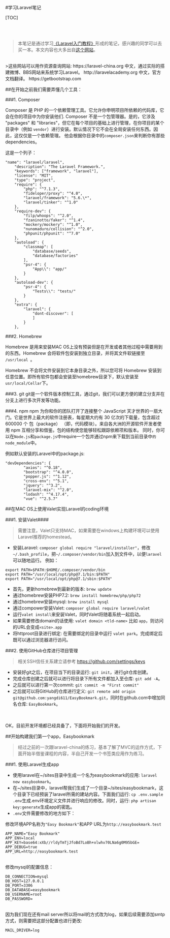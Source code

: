 #学习Laravel笔记


[TOC]



<br><br>
>本笔记是通过学习[《Laravel入门教程》](https://laravel-china.org/courses/laravel-essential-training-5.5/543/about-the-book)形成的笔记，感兴趣的同学可以去买一本。本文内容也大多出自[这个网站](https://laravel-china.org)。

<br>
>这些网站可以用作资源查询网站:
https://laravel-china.org   中文，通过实际的搭建微博、BBS网站来系统学习Laravel。
http://laravelacademy.org   中文，官方文档翻译。
https://getbootstrap.com

##在开始之前我们需要弄懂几个工具：

###1. Composer

Composer 是 PHP 的一个依赖管理工具。它允许你申明项目所依赖的代码库，它会在你的项目中为你安装他们.
    Composer 不是一个包管理器。是的，它涉及 "packages" 和 "libraries"，但它在每个项目的基础上进行管理，在你项目的某个目录中（例如 `vendor`）进行安装。默认情况下它不会在全局安装任何东西。因此，这仅仅是一个依赖管理。
    他会根据你目录中的`composer.json`来判断你有那些dependencies。

这是一个列子：

    "name": "laravel/laravel",
        "description": "The Laravel Framework.",
        "keywords": ["framework", "laravel"],
        "license": "MIT",
        "type": "project",
        "require": {
            "php": "^7.1.3",
            "fideloper/proxy": "^4.0",
            "laravel/framework": "5.6.\*",
            "laravel/tinker": "^1.0"
        },
        "require-dev": {
            "filp/whoops": "^2.0",
            "fzaninotto/faker": "^1.4",
            "mockery/mockery": "^1.0",
            "nunomaduro/collision": "^2.0",
            "phpunit/phpunit": "^7.0"
        },
        "autoload": {
            "classmap": [
                "database/seeds",
                "database/factories"
            ],
            "psr-4": {
                "App\\": "app/"
            }
        },
        "autoload-dev": {
            "psr-4": {
                "Tests\\": "tests/"
            }
        },
        "extra": {
            "laravel": {
                "dont-discover": [
                ]
            }
        },

###2. Homebrew

Homebrew 是用来安装MAC OS上没有预装但是在开发或者其他过程中需要用到的东西。Homebrew 会将软件包安装到独立目录，并将其文件软链接至 `/usr/local `。

Homebrew 不会将文件安装到它本身目录之外，所以您可将 Homebrew 安装到任意位置。即所有软件包都会安装至homebrew目录下，默认安装至`usr/local/Cellar`下。

###3. git
git是一个软件版本控制工具，通过git，我们可以更方便的建立分支并在分支上进行多次开发等功能。

###4. npm
npm 为你和你的团队打开了连接整个 JavaScript 天才世界的一扇大门。它是世界上最大的软件注册表，每星期大约有 30 亿次的下载量，包含超过 600000 个 包（package） （即，代码模块）。来自各大洲的开源软件开发者使用 npm 互相分享和借鉴。包的结构使您能够轻松跟踪依赖项和版本。
同时，你可以在`Node.js`和`package.js`中require一个包并通过npm来下载到当前目录中`的node_module`中。

例如默认安装的Laravel中的package.js:

```
"devDependencies": {
        "axios": "^0.18",
        "bootstrap": "^4.0.0",
        "popper.js": "^1.12",
        "cross-env": "^5.1",
        "jquery": "^3.2",
        "laravel-mix": "^2.0",
        "lodash": "^4.17.4",
        "vue": "^2.5.7"
```


##在MAC OS上使用Valet实现Laravel的coding环境

###1. 安装Valet####
>需要注意，Valet只支持MAC，如果需要在windows上构建环境可以使用Laravel推荐的homestead。

* 安装Laravel: `composer global require "laravel/installer"`，修改`~/.bash_profile`，把`~/.composer/vendor/bin`加入到文件中，以便`laravel`可以随地运行。
例如：

```
export PATH=$PATH:$HOME/.composer/vendor/bin
export PATH="/usr/local/opt/php@7.1/bin:$PATH"
export PATH="/usr/local/opt/php@7.1/sbin:$PATH"
```

* 首先，更新homebrew到最新的版本: `brew update`
* 通过homebrew安装PHP7.2: `brew install homebrew/php/php72`
* 通过homebrew安装mysql: `brew install mysql`
* 通过compower安装Valet: `composer global require laravel/valet`
* 运行`valet install`来安装Valet，同时Valet将随着系统一起启动。
* 如果需要修改domain的话使用: `valet domain <tld-name>` 比如 `app`，则访问的URL会变成`<site>.app`
* 将httproot目录进行绑定: 在需要绑定的目录中运行
`valet park`。完成绑定后既可以通过浏览器进行访问。

###2. 使用GitHub仓库进行项目管理
>相关SSH信任关系建立请参考  https://github.com/settings/keys

* 安装好git之后，在项目当下的目录运行: `git init`，进行git仓库创建。
* 完成仓库创建之后就可以进行将目录下所有文件都加入至仓库: `git add -A`。
* 之后就可以进行第一次commit: `git commit -m "First commit"`
* 之后就可以将GitHub的仓库进行定义: `git remote add origin git@github.com:yangdi611/EasyBookmark.git`，同时在github.com中增加同名仓库: `EasyBookmark`。
<br>
<br>
OK，目前开发环境都已经具备了，下面将开始我们的开发。

##开始构建我们第一个app，Easybookmark
>经过之前的一次跟laravel-china的练习，基本了解了MVC的运作方式，下面开始半借鉴课程的内容，半自己开发一个书签类应用作为练习。

###1. 使用Laravel生成app

* 使用laravel在~/sites目录中生成一个名为easybookmark的应用: `laravel new easybookmark`。
* 在~/sites目录中，laravel帮我们生成了一个目录~/sites/easybookmark，这个目录下已经预装了laravel所需的建站内容。下面我们运行: `cp .env.sample .env`生成.env环境定义文件并进行响应的修改。同时，运行: `php artisan key:generate`生成app的密匙。
* `.env`文件需要修改的地方如下：

修改环境APP名称为`"Easy Bookmark"`和APP URL为`http://easybookmark.test`

```
APP_NAME="Easy Bookmark"
APP_ENV=local
APP_KEY=base64:xXb//rldyTmTjJfoBd7LoBh+xlwhv70LNa6g0M95bGE=
APP_DEBUG=true
APP_URL=http://easybookmark.test
```
<br>修改mysql的配置信息：

```
DB_CONNECTION=mysql
DB_HOST=127.0.0.1
DB_PORT=3306
DB_DATABASE=easybookmark
DB_USERNAME=root
DB_PASSWORD=
```

<br>因为我们现在还有mail server所以将mail的方式改为log，如果后续需要添加smtp方式，则需要把这部分配置也进行更改:

```
MAIL_DRIVER=log
```
